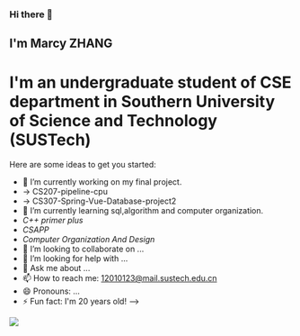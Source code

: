 ### Hi there 👋
## I'm Marcy ZHANG
# I'm an undergraduate student of CSE department in Southern University of Science and Technology (SUSTech)

Here are some ideas to get you started:

- 🔭 I’m currently working on my final project. 
- -> CS207-pipeline-cpu 
- -> CS307-Spring-Vue-Database-project2
- 🌱 I’m currently learning sql,algorithm and computer organization.
- _C++ primer plus_ 
- _CSAPP_ 
- _Computer Organization And Design_ 
- 👯 I’m looking to collaborate on ...
- 🤔 I’m looking for help with ...
- 💬 Ask me about ...
- 📫 How to reach me: 12010123@mail.sustech.edu.cn
- 😄 Pronouns: ...
- ⚡ Fun fact: I'm 20 years old!
-->

![](https://github-readme-stats.vercel.app/api?username=MarsyCantStopCoding)

